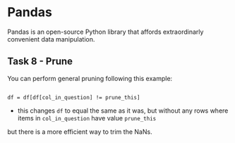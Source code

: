 # Pandas

Pandas is an open-source Python library that affords extraordinarly convenient data manipulation.


## Task 8 - Prune

You can perform general pruning following this example:

```

df = df[df[col_in_question] != prune_this]

```

* this changes `df` to equal the same as it was, but without any rows where items in `col_in_question` have value `prune_this`

but there is a more efficient way to trim the NaNs.
